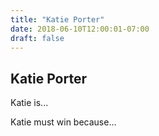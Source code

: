 ```yaml
---
title: "Katie Porter"
date: 2018-06-10T12:00:01-07:00
draft: false
---
```


## Katie Porter

Katie is...

Katie must win because...

